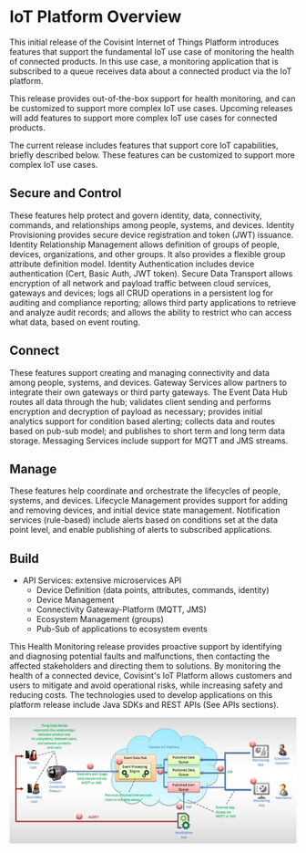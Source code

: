 # IoT Platform Overview

This initial release of the Covisint Internet of Things Platform introduces features that support the fundamental IoT use case of monitoring the health of connected products. In this use case, a monitoring application that is subscribed to a queue receives data about a connected product via the IoT platform.

This release provides out-of-the-box support for health monitoring, and can be customized to support more complex IoT use cases. Upcoming releases will add features to support more complex IoT use cases for connected products.

The current release includes features that support core IoT capabilities, briefly described below. These features can be customized to support more complex IoT use cases.

## Secure and Control
These features help protect and govern identity, data, connectivity, commands, and relationships among people, systems, and devices. Identity Provisioning provides secure device registration and token (JWT) issuance. Identity Relationship Management allows definition of groups of people, devices, organizations, and other groups. It also provides a flexible group attribute definition model. Identity Authentication includes device authentication (Cert, Basic Auth, JWT token). Secure Data Transport allows encryption of all network and payload traffic between cloud services, gateways and devices; logs all CRUD operations in a persistent log for auditing and compliance reporting; allows third party applications to retrieve and analyze audit records; and allows the ability to restrict who can access what data, based on event routing.

## Connect
These features support creating and managing connectivity and data among people, systems, and devices. Gateway Services allow partners to integrate their own gateways or third party gateways. The Event Data Hub routes all data through the hub; validates client sending and performs encryption and decryption of payload as necessary; provides initial analytics support for condition based alerting; collects data and routes based on pub-sub model; and publishes to short term and long term data storage. Messaging Services include support for MQTT and JMS streams.

## Manage
These features help coordinate and orchestrate the lifecycles of people, systems, and devices. Lifecycle Management provides support for adding and removing devices, and initial device state management. Notification services (rule-based) include alerts based on conditions set at the data point level, and enable publishing of alerts to subscribed applications.

## Build
* API Services: extensive microservices API
    * Device Definition (data points, attributes, commands, identity)
    * Device Management
    * Connectivity Gateway-Platform (MQTT, JMS)
    * Ecosystem Management (groups)
    * Pub-Sub of applications to ecosystem events

This Health Monitoring release provides proactive support by identifying and diagnosing potential faults and malfunctions, then contacting the affected stakeholders and directing them to solutions. By monitoring the health of a connected device, Covisint's IoT Platform allows customers and users to mitigate and avoid operational risks, while increasing safety and reducing costs.
The technologies used to develop applications on this platform release include Java SDKs and REST APIs (See APIs sections).

![](IoTOverview.jpg)

